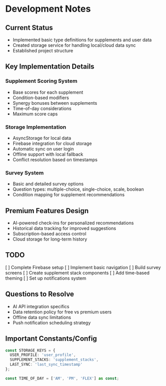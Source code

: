 # Development Notes

## Current Status
- Implemented basic type definitions for supplements and user data
- Created storage service for handling local/cloud data sync
- Established project structure

## Key Implementation Details

### Supplement Scoring System
- Base scores for each supplement
- Condition-based modifiers
- Synergy bonuses between supplements
- Time-of-day considerations
- Maximum score caps

### Storage Implementation
- AsyncStorage for local data
- Firebase integration for cloud storage
- Automatic sync on user login
- Offline support with local fallback
- Conflict resolution based on timestamps

### Survey System
- Basic and detailed survey options
- Question types: multiple-choice, single-choice, scale, boolean
- Condition mapping for supplement recommendations

## Premium Features Design
- AI-powered check-ins for personalized recommendations
- Historical data tracking for improved suggestions
- Subscription-based access control
- Cloud storage for long-term history

## TODO
[ ] Complete Firebase setup
[ ] Implement basic navigation
[ ] Build survey screens
[ ] Create supplement stack components
[ ] Add time-based theming
[ ] Set up notifications system

## Questions to Resolve
- AI API integration specifics
- Data retention policy for free vs premium users
- Offline data sync limitations
- Push notification scheduling strategy

## Important Constants/Config
```typescript
const STORAGE_KEYS = {
  USER_PROFILE: 'user_profile',
  SUPPLEMENT_STACKS: 'supplement_stacks',
  LAST_SYNC: 'last_sync_timestamp'
};

const TIME_OF_DAY = ['AM', 'PM', 'FLEX'] as const;
```